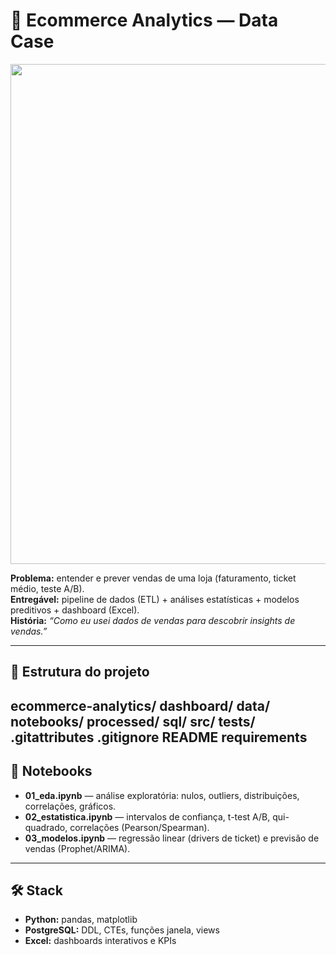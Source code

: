 # 🛒 Ecommerce Analytics — Data Case

<img src="dashboard/Captura de tela 2025-08-19 142017" width="800">

**Problema:** entender e prever vendas de uma loja (faturamento, ticket médio, teste A/B).  
**Entregável:** pipeline de dados (ETL) + análises estatísticas + modelos preditivos + dashboard (Excel).  
**História:** *“Como eu usei dados de vendas para descobrir insights de vendas.”*

---

## 📂 Estrutura do projeto
ecommerce-analytics/
  dashboard/
  data/
  notebooks/
  processed/
  sql/
  src/
  tests/
  .gitattributes
  .gitignore
  README
  requirements
---

## 📓 Notebooks

- **01_eda.ipynb** — análise exploratória: nulos, outliers, distribuições, correlações, gráficos.  
- **02_estatistica.ipynb** — intervalos de confiança, t-test A/B, qui-quadrado, correlações (Pearson/Spearman).  
- **03_modelos.ipynb** — regressão linear (drivers de ticket) e previsão de vendas (Prophet/ARIMA).  

---

## 🛠️ Stack

- **Python:** pandas, matplotlib 
- **PostgreSQL:** DDL, CTEs, funções janela, views  
- **Excel:** dashboards interativos e KPIs  



